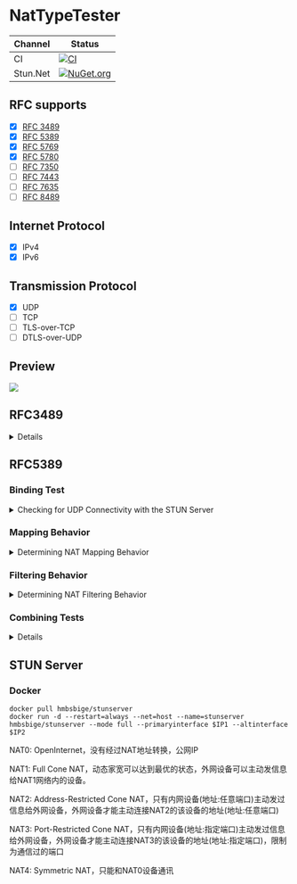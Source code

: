 # NatTypeTester
Channel | Status
-|-
CI | [![CI](https://github.com/HMBSbige/NatTypeTester/workflows/CI/badge.svg)](https://github.com/HMBSbige/NatTypeTester/actions)
Stun.Net | [![NuGet.org](https://img.shields.io/nuget/v/Stun.Net.svg?logo=nuget)](https://www.nuget.org/packages/Stun.Net/)

## RFC supports

- [x] [RFC 3489](https://datatracker.ietf.org/doc/html/rfc3489)
- [x] [RFC 5389](https://datatracker.ietf.org/doc/html/rfc5389)
- [x] [RFC 5769](https://datatracker.ietf.org/doc/html/rfc5769)
- [x] [RFC 5780](https://datatracker.ietf.org/doc/html/rfc5780)
- [ ] [RFC 7350](https://datatracker.ietf.org/doc/html/rfc7350)
- [ ] [RFC 7443](https://datatracker.ietf.org/doc/html/rfc7443)
- [ ] [RFC 7635](https://datatracker.ietf.org/doc/html/rfc7635)
- [ ] [RFC 8489](https://datatracker.ietf.org/doc/html/rfc8489)

## Internet Protocol

- [x] IPv4
- [x] IPv6

## Transmission Protocol

- [x] UDP
- [ ] TCP
- [ ] TLS-over-TCP
- [ ] DTLS-over-UDP

## Preview
![](pic/1.png)

## RFC3489
<details>

![](pic/RFC3489.png)
</details>

## RFC5389
### Binding Test
<details>
  <summary>Checking for UDP Connectivity with the STUN Server</summary>

![](pic/RFC5780_4.2.png)
</details>

### Mapping Behavior
<details>
  <summary>Determining NAT Mapping Behavior</summary>

![](pic/RFC5780_4.3.png)
</details>

### Filtering Behavior
<details>
  <summary>Determining NAT Filtering Behavior</summary>

![](pic/RFC5780_4.4.png)
</details>

### Combining Tests
<details>

![](pic/RFC5780_4.5.png)

</details>

## STUN Server
### Docker
```
docker pull hmbsbige/stunserver
docker run -d --restart=always --net=host --name=stunserver hmbsbige/stunserver --mode full --primaryinterface $IP1 --altinterface $IP2
```
NAT0: OpenInternet，没有经过NAT地址转换，公网IP

NAT1: Full Cone NAT，动态家宽可以达到最优的状态，外网设备可以主动发信息给NAT1网络内的设备。

NAT2: Address-Restricted Cone NAT，只有内网设备(地址:任意端口)主动发过信息给外网设备，外网设备才能主动连接NAT2的该设备的地址(地址:任意端口)

NAT3: Port-Restricted Cone NAT，只有内网设备(地址:指定端口)主动发过信息给外网设备，外网设备才能主动连接NAT3的该设备的地址(地址:指定端口)，限制为通信过的端口

NAT4: Symmetric NAT，只能和NAT0设备通讯

